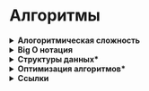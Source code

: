 <h1>Алгоритмы</h1>

[//]: # (Алогоритмическая сложность todo: доработать)
<details><summary><b>Алогоритмическая сложность</b></summary><p>

Вычислительная сложность (алгоритмическая сложность) - понятие, обозначающее функцию зависимости объема работы алгоритма от размера обрабатываемых данных.

Пытается ответить на центральный вопрос разработки алгоритмов: как изменится время исполнения и объем занятой памяти в зависимости от размера входных данных?

<br></p>
</details>

[//]: # (Big O нотация todo: доработать)
<details><summary><b>Big O нотация</b></summary><p>

Big O нотация — нужна для описания сложности алгоритмов.

Big O – это мера эффективности «в худшем случае», верхняя граница того, сколько времени потребуется для выполнения задачи, или сколько памяти для этого необходимо. Например, поиск элемента в несортированном списке имеет значение O(n).

Алгоритмы описывают с помощью двух характеристик — времени и памяти.

**Время**
- Когда говорят о `Time Complexity` — речь идёт именно о количестве операций.
- Проблема: секунды, минуты и часы — это не очень показательные единицы измерения. 
- Кроме того, время работы алгоритма зависит от железа, на котором он выполняется, и других внешних факторов. 
- Поэтому время считают не в секундах и часах, а в `количестве операций, которые алгоритм совершит`.
- в О-нотации на операции с одной или двумя переменными вроде i++, a * b, a / 1024, max(a,b) уходит всего одна единица времени.

**Память**
- объём оперативной памяти, который потребуется алгоритму для работы. 
- Потребление памяти обычно называется `Space Complexity` или просто `Space`, редко `Memory`.
- Одна переменная — это одна ячейка памяти, а массив с тысячей ячеек — тысяча ячеек памяти.
- Все ячейки считаются равноценными. Например, int a на 4 байта и double b на 8 байт имеют один вес.
- `in-place` — алгоритмы, которые используют исходный массив как рабочее пространство. Они потребляют мало памяти и создают одиночные переменные — без копий исходного массива и промежуточных структур данных. 
- `out-of-place` — алгоритмы, требующие дополнительной памяти, называют. 
- Прежде чем использовать алгоритм, надо понять, хватит ли на него памяти, и если нет — поискать менее прожорливые альтернативы.

При расчёте Big O Notation используют **два правила**:
- Константы откидываются. 
  - Нас интересует только часть формулы, которая зависит от размера входных данных. Проще говоря, это само число n, его степени, логарифмы, факториалы и экспоненты, где число находится в степени n.
- Если в O есть сумма, нас интересует самое быстрорастущее слагаемое. 
  - Это называется асимптотической оценкой сложности

**Сценарии работы алгоритмов**
- У каждого алгоритма есть худший, средний и лучший сценарии работы — в зависимости от того, насколько удачно выбраны входные данные. Часто их называют случаями.
- `Худший случай `(worst case) — это когда входные данные требуют максимальных затрат времени и памяти.
- `Лучший случай` (best case) — полная противоположность worst case, самые удачные входные данные.
  - Правильно отсортированный массив, с которым алгоритму сортировки вообще ничего делать не нужно. В случае поиска — когда алгоритм находит нужный элемент с первого раза.
- `Средний случай` (average case) 
  - между best case и worst case, но далеко не всегда понятно, где именно. 
  - Часто он совпадает с worst case 
  - всегда хуже best case, если best case не совпадает с worst case. Да, иногда они совпадают.
  - Как определяют средний случай? Считают статистически усреднённый результат: берут алгоритм, прокручивают его с разными данными, составляют сводку результатов и смотрят, вокруг какой функции распределились результаты. В общем, расчёт average case — дело сложное.

Алгоритмы
- Линейный поиск - сравнивать значения одно за другим.  работает с любыми массивами. Сложность  O(n^2)
- Бинарный поиск - упорядочить массив, потом открыть по середине и смотреть - нужно больше или меньше. Телефонный справочник.  работает только с отсортированныйми массивами, Сложность  O(n)
- 

Опредеелние сложности алгоритма
- На глаз
- амортизационный анализ (разновидность "На глаз")
  - если на X «дешёвых» операций (например, с O(1)) приходится одна «дорогая» (например, с O(n)), то на большом количестве операций суммарная сложность получится неотличимой от O(1).
- для оценки сложности рекурсивных алгоритмов широко используют мастер-теорему.
  - По сути, это набор правил по оценке сложности. Он учитывает, сколько новых ветвей рекурсии создаётся на каждом шаге и на сколько частей дробятся данные в каждом шаге рекурсии. Это если вкратце.
- Метод Монте-Карло
  - применяют довольно редко — только если первые два применить невозможно. Особенно часто с его помощью описывают производительность систем, состоящих из множества алгоритмов.
  - Суть метода: берём алгоритм и гоняем его на случайных данных разного размера, замеряем время и память. Полученные измерения выкладываем на отдельные графики для памяти и времени. А затем автоматически вычисляется функция, которая лучше всего описывает полученное облако точек.


Каки ещё есть оценки сложности нотаций
- Big O обозначает верхнюю границу сложности алгоритма. Это идеальный инструмент для поиска worst case.
- Big Omega (которая пишется как подкова) обозначает нижнюю границу сложности, и её правильнее использовать для поиска best case.
- Big Theta (пишется как О с чёрточкой) располагается между О и омегой и показывает точную функцию сложности алгоритма. С её помощью правильнее искать average case.
- Small o и Small omega находятся по краям этой иерархии и используются в основном для сравнения алгоритмов между собой.

**Ссылки**
- [Habr - Big O](https://habr.com/ru/post/444594/)
- [Big O Notation: что это такое и как её посчитать](https://skillbox.ru/media/code/big-o-notation-chto-eto-takoe-i-kak-eye-poschitat/)
- [Proglib - Big O нотация: что это такое и почему ее обязательно нужно знать каждому программисту](https://proglib.io/p/big-o-notaciya-chto-eto-takoe-i-pochemu-ee-obyazatelno-nuzhno-znat-kazhdomu-programmistu-2022-02-17)

<br></p>
</details>

[//]: # (Структуры данных todo: доработать)
<details><summary><b>Структуры данных*</b></summary><p>

- `Стек` (Stack)
  - стопка тарелок
  - Last In First Out (LIFO) — последним вошел, первым вышел.
  - Массив в JS имеет атрибуты стека (но они умеют больше)
- `Очередь` (Queue)
  - First In First Out (FIFO) — первым вошел, первым вышел.
- `Связный список` (Linked List)
  - цепочечная структура данных, где каждый узел состоит из двух частей: данных узла и указателя на следующий узел/
  - в узле 1 ссылка на узел 2, а в нём на узел 3 и далее. Чтобы попасть в узел 3 надо найти узле 1, из него узел2 и только потом узел 3
  - в списках долго искать нужное произвольное значение
  - зато в списках быстро можно добавить/удалить значение в середине
- `Коллекция` (Set)
  - в отличии от массивов коллекция не допускает включения повторяющихся элементов и не содержит индексов.
  - т.е. нет индексво и каждая сущность встречается только 1 раз
- `Хеш-таблица` (Hash Table)
  - строится по принципу ключ-значение.
  - имеет hash function, преобразующую ключи в список номеров, которые используются как имена (значения) ключей. 
  - Одинаковые ключи должны возвращать одинаковые значения — в этом суть функции хэширования.
  - Из-за высокой скорости поиска значений по ключам, она используется в таких структурах, как Map, Dictionary и Object.
- `Дерево` (Tree)
  - нелинейная структура, в отличие от массива, стека и очереди. 
  - очень эффективно в части добавления и поиска элементов.
- `Нагруженное (префиксное) дерево` (Trie, читается как «try»)
  - разновидность поискового дерева. 
  - Данные в нем сохраняются последовательно (шаг за шагом) — каждый узел дерева представляет собой один шаг. 
  - Используется в словарях, поскольку существенно ускоряет поиск. Каждый узел дерева — буква алфавита, следование по ветке приводит к формированию слова. Оно также содержит «булевый индикатор» для определения того, что текущий узел является последней буквой.
- `Граф` (Graph)
  - также известный как сеть (Network), 
  - коллекция связанных между собой узлов. 
  - Бывает два вида графов — ориентированный и неориентированный, в зависимости от того, имеют ли ссылки направление. 
  - Графы могут быть представлены в виде списка или матрицы.

**Ссылки** 
- [Habr - 8 распространенных структур данных на примере JavaScript](https://habr.com/ru/post/497476/)


<br></p>
</details>


[//]: # (Оптимизация алгоритмов todo: доработать)
<details><summary><b>Оптимизация алгоритмов*</b></summary><p>

Вообще не очень понятно о чём речь.

Ну, например есть такая статья: [techrocks.ru - Оптимизация программного кода](https://techrocks.ru/2019/01/25/code-optimization-tips/)


<br></p>
</details>

[//]: # (Ссылки)
<details><summary><b>Ссылки</b></summary><p>


- [Алгоритмическая сложность](https://tproger.ru/translations/algorithms-and-data-structures)
- [Сортировки. Пузырьковая сортировка/фильтрация](https://tproger.ru/translations/sorting-for-beginners)
- [Бинарное дерево](https://tproger.ru/translations/binary-search-tree-for-beginners)

<br></p>
</details>